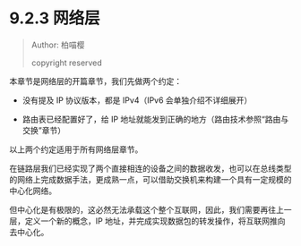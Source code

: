 # 9.2.3 网络层

> Author: 柏喵樱
>
> copyright reserved

本章节是网络层的开篇章节，我们先做两个约定：

- 没有提及 IP 协议版本，都是 IPv4（IPv6 会单独介绍不详细展开）

- 路由表已经配置好了，给 IP 地址就能发到正确的地方（路由技术参照“路由与交换”章节）

以上两个约定适用于所有网络层章节。

在链路层我们已经实现了两个直接相连的设备之间的数据收发，也可以在总线类型的网络上完成数据手法，更成熟一点，可以借助交换机来构建一个具有一定规模的中心化网络。

但中心化是有极限的，这必然无法承载这个整个互联网，因此，我们需要再往上一层，定义一个新的概念，IP 地址，并完成实现数据包的转发操作，将互联网推向去中心化。
